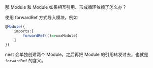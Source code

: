 那 Module 和 Module 如果相互引用、形成循环依赖了怎么办？

使用 forwardRef 方式导入模块，例如
```ts
@Module({
    imports:[
        forwardRef(()=>xxxModule)
    ]
})
```


nest 会单独创建两个 Module，之后再把 Module 的引用转发过去，也就是 `forwardRef` 的含义。